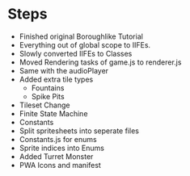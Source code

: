 # Steps

* Finished original Boroughlike Tutorial
* Everything out of global scope to IIFEs.
* Slowly converted IIFEs to Classes
* Moved Rendering tasks of game.js to renderer.js
* Same with the audioPlayer
* Added extra tile types
  * Fountains
  * Spike Pits
* Tileset Change
* Finite State Machine
* Constants
* Split spritesheets into seperate files
* Constants.js for enums
* Sprite indices into Enums
* Added Turret Monster
* PWA Icons and manifest